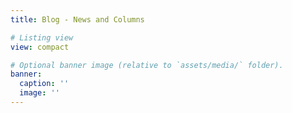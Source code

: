 ```yaml
---
title: Blog - News and Columns

# Listing view
view: compact

# Optional banner image (relative to `assets/media/` folder).
banner:
  caption: ''
  image: ''
---
```


<br>
